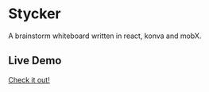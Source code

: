 # Stycker

A brainstorm whiteboard written in react, konva and mobX.

## Live Demo

[Check it out!](https://stycker.netlify.app/)

